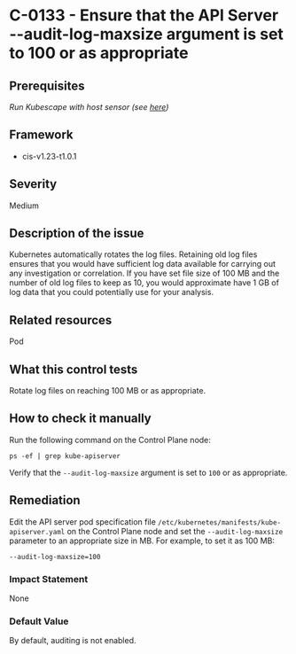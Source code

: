 # C-0133 - Ensure that the API Server --audit-log-maxsize argument is set to 100 or as appropriate

## Prerequisites
 *Run Kubescape with host sensor (see [here](https://hub.armo.cloud/docs/host-sensor))*
 
## Framework
* cis-v1.23-t1.0.1
 
## Severity
Medium

## Description of the issue
Kubernetes automatically rotates the log files. Retaining old log files ensures that you would have sufficient log data available for carrying out any investigation or correlation. If you have set file size of 100 MB and the number of old log files to keep as 10, you would approximate have 1 GB of log data that you could potentially use for your analysis.
 
## Related resources
Pod
 
## What this control tests 
Rotate log files on reaching 100 MB or as appropriate.
 
## How to check it manually 
Run the following command on the Control Plane node:

 
```
ps -ef | grep kube-apiserver

```
 Verify that the `--audit-log-maxsize` argument is set to `100` or as appropriate.
 
## Remediation
Edit the API server pod specification file `/etc/kubernetes/manifests/kube-apiserver.yaml` on the Control Plane node and set the `--audit-log-maxsize` parameter to an appropriate size in MB. For example, to set it as 100 MB:

 
```
--audit-log-maxsize=100

```
 
### Impact Statement
None
 
### Default Value
By default, auditing is not enabled.
 
